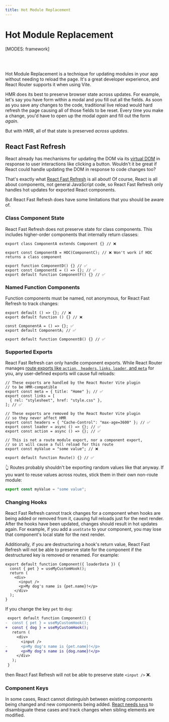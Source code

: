 ```yaml
---
title: Hot Module Replacement
---
```


# Hot Module Replacement

[MODES: framework]

<br/>
<br/>

Hot Module Replacement is a technique for updating modules in your app without needing to reload the page.
It's a great developer experience, and React Router supports it when using Vite.

HMR does its best to preserve browser state across updates.
For example, let's say you have form within a modal and you fill out all the fields.
As soon as you save any changes to the code, traditional live reload would hard refresh the page causing all of those fields to be reset.
Every time you make a change, you'd have to open up the modal _again_ and fill out the form _again_.

But with HMR, all of that state is preserved _across updates_.

## React Fast Refresh

React already has mechanisms for updating the DOM via its [virtual DOM][virtual-dom] in response to user interactions like clicking a button.
Wouldn't it be great if React could handle updating the DOM in response to code changes too?

That's exactly what [React Fast Refresh][react-refresh] is all about!
Of course, React is all about components, not general JavaScript code, so React Fast Refresh only handles hot updates for exported React components.

But React Fast Refresh does have some limitations that you should be aware of.

### Class Component State

React Fast Refresh does not preserve state for class components.
This includes higher-order components that internally return classes:

```tsx
export class ComponentA extends Component {} // ❌

export const ComponentB = HOC(ComponentC); // ❌ Won't work if HOC returns a class component

export function ComponentD() {} // ✅
export const ComponentE = () => {}; // ✅
export default function ComponentF() {} // ✅
```

### Named Function Components

Function components must be named, not anonymous, for React Fast Refresh to track changes:

```tsx
export default () => {}; // ❌
export default function () {} // ❌

const ComponentA = () => {}; ✅
export default ComponentA; // ✅

export default function ComponentB() {} // ✅
```

### Supported Exports

React Fast Refresh can only handle component exports. While React Router manages [route exports like `action`, ` headers`, `links`, `loader`, and `meta`][route-module] for you, any user-defined exports will cause full reloads:

```tsx
// These exports are handled by the React Router Vite plugin
// to be HMR-compatible
export const meta = { title: "Home" }; // ✅
export const links = [
  { rel: "stylesheet", href: "style.css" },
]; // ✅

// These exports are removed by the React Router Vite plugin
// so they never affect HMR
export const headers = { "Cache-Control": "max-age=3600" }; // ✅
export const loader = async () => {}; // ✅
export const action = async () => {}; // ✅

// This is not a route module export, nor a component export,
// so it will cause a full reload for this route
export const myValue = "some value"; // ❌

export default function Route() {} // ✅
```

👆 Routes probably shouldn't be exporting random values like that anyway.
If you want to reuse values across routes, stick them in their own non-route module:

```ts filename=my-custom-value.ts
export const myValue = "some value";
```

### Changing Hooks

React Fast Refresh cannot track changes for a component when hooks are being added or removed from it, causing full reloads just for the next render. After the hooks have been updated, changes should result in hot updates again. For example, if you add a `useState` to your component, you may lose that component's local state for the next render.

Additionally, if you are destructuring a hook's return value, React Fast Refresh will not be able to preserve state for the component if the destructured key is removed or renamed.
For example:

```tsx
export default function Component({ loaderData }) {
  const { pet } = useMyCustomHook();
  return (
    <div>
      <input />
      <p>My dog's name is {pet.name}!</p>
    </div>
  );
}
```

If you change the key `pet` to `dog`:

```diff
 export default function Component() {
-  const { pet } = useMyCustomHook();
+  const { dog } = useMyCustomHook();
   return (
     <div>
       <input />
-      <p>My dog's name is {pet.name}!</p>
+      <p>My dog's name is {dog.name}!</p>
     </div>
   );
 }
```

then React Fast Refresh will not be able to preserve state `<input />` ❌.

### Component Keys

In some cases, React cannot distinguish between existing components being changed and new components being added. [React needs `key`s][react-keys] to disambiguate these cases and track changes when sibling elements are modified.

[virtual-dom]: https://reactjs.org/docs/faq-internals.html#what-is-the-virtual-dom
[react-refresh]: https://github.com/facebook/react/tree/main/packages/react-refresh
[react-keys]: https://react.dev/learn/rendering-lists#why-does-react-need-keys
[route-module]: ../start/framework/route-module
